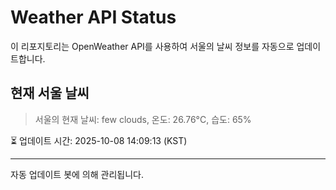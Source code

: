 
# Weather API Status

이 리포지토리는 OpenWeather API를 사용하여 서울의 날씨 정보를 자동으로 업데이트합니다.

## 현재 서울 날씨
> 서울의 현재 날씨: few clouds, 온도: 26.76°C, 습도: 65%

⏳ 업데이트 시간: 2025-10-08 14:09:13 (KST)

---
자동 업데이트 봇에 의해 관리됩니다.
